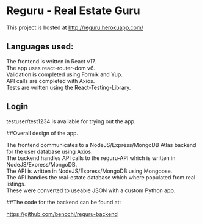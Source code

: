 # Reguru - Real Estate Guru

This project is hosted at http://reguru.herokuapp.com/

## Languages used:

The frontend is written in React v17.  
The app uses react-router-dom v6.  
Validation is completed using Formik and Yup.  
API calls are completed with Axios.  
Tests are written using the React-Testing-Library.  

## Login

testuser/test1234 is available for trying out the app. 

##Overall design of the app.

The frontend communicates to a NodeJS/Express/MongoDB Atlas backend for the user database using Axios.  
The backend handles API calls to the reguru-API which is written in NodeJS/Express/MongoDB.  
The API is written in NodeJS/Express/MongoDB using Mongoose.  
The API handles the real-estate database which where populated from real listings.  
These were converted to useable JSON with a custom Python app. 


##The code for the backend can be found at:

https://github.com/benochi/reguru-backend
